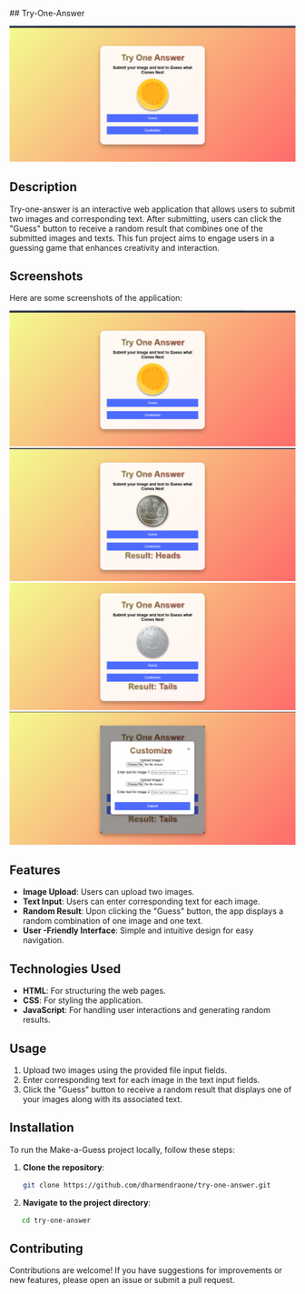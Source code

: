 ﻿﻿## Try-One-Answer
 
  <img src="images/home.png" alt="server error">

## Description

Try-one-answer is an interactive web application that allows users to submit two images and corresponding text. After submitting, users can click the "Guess" button to receive a random result that combines one of the submitted images and texts. This fun project aims to engage users in a guessing game that enhances creativity and interaction.

## Screenshots 

Here are some screenshots of the application:

<img src="images/home.png" alt="server error">

<img src="images/default-img1.png" alt="server error">

<img src="images/default-img2.png" alt="server error">

<img src="images/custom-img.png" alt="server error">

## Features

- **Image Upload**: Users can upload two images.
- **Text Input**: Users can enter corresponding text for each image.
- **Random Result**: Upon clicking the "Guess" button, the app displays a random combination of one image and one text.
- **User -Friendly Interface**: Simple and intuitive design for easy navigation.

## Technologies Used

- **HTML**: For structuring the web pages.
- **CSS**: For styling the application.
- **JavaScript**: For handling user interactions and generating random results.

## Usage


1. Upload two images using the provided file input fields.
2. Enter corresponding text for each image in the text input fields.
3. Click the "Guess" button to receive a random result that displays one of your images along with its associated text.

## Installation
To run the Make-a-Guess project locally, follow these steps:

1. **Clone the repository**:
   ```bash
   git clone https://github.com/dharmendraone/try-one-answer.git

2. **Navigate to the project directory**:
```bash
   cd try-one-answer
```

## Contributing
Contributions are welcome! If you have suggestions for improvements or new features, please open an issue or submit a pull request.
